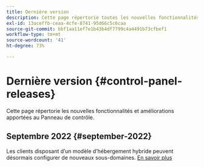 ```yaml
---
title: Dernière version
description: Cette page répertorie toutes les nouvelles fonctionnalités et améliorations apportées au panneau de contrôle.
exl-id: 13aceffb-ceaa-4cfe-8741-95d66c5c6caa
source-git-commit: bbf1aa11ef7e1b43b4df7799c4a4491b73cfbef1
workflow-type: tm+mt
source-wordcount: '41'
ht-degree: 73%

---
```


# Dernière version {#control-panel-releases}

Cette page répertorie les nouvelles fonctionnalités et améliorations apportées au Panneau de contrôle.

## Septembre 2022 {#september-2022}

Les clients disposant d’un modèle d’hébergement hybride peuvent désormais configurer de nouveaux sous-domaines. [En savoir plus](../subdomains-certificates/using/setting-up-new-subdomain.md)
